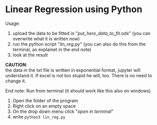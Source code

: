 # Linear Regression using Python

Usage: 
1. upload the data to be fitted in "*put_here_data_to_fit.ods*" (you can overwrite what it is written now)
2. run the python script "*lin_reg.py*" (you can also do this from the terminal, as explainet in the end note)
3. look at the result

**CAUTION**:<br>
the data in the txt file is written in exponential format, jupyter will understand it. If excel is not too stupid he will, too.
There is no need to change it. 

End note: Run from terminal (it should work like this also on windows)
1. Open the folder of the program
2. Right click on an empty space
3. On the drop down menu click "*open in terminal*"
4. write ```python3 lin_reg.py```
